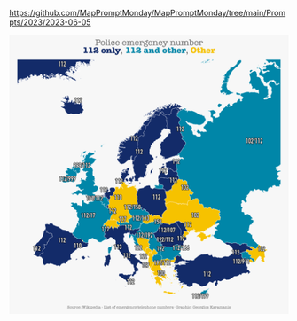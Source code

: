https://github.com/MapPromptMonday/MapPromptMonday/tree/main/Prompts/2023/2023-06-05

![](plots/safety.png)
